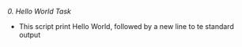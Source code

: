 *0. Hello World Task*
* This script print Hello World, followed by a new line to te standard output
